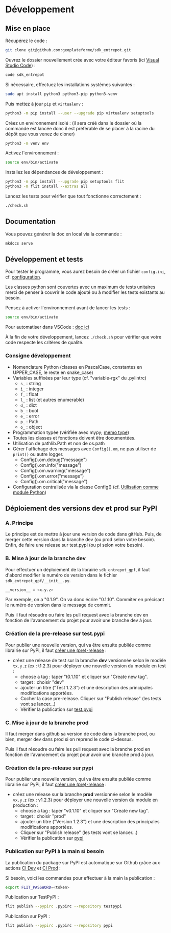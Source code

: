 # Développement

## Mise en place

Récupérez le code :

```sh
git clone git@github.com:geoplateforme/sdk_entrepot.git
```

Ouvrez le dossier nouvellement crée avec votre éditeur favoris (ici [Visual Studio Code](https://code.visualstudio.com/)) :

```sh
code sdk_entrepot
```

Si nécessaire, effectuez les installations systèmes suivantes :

```sh
sudo apt install python3 python3-pip python3-venv
```

Puis mettez à jour `pip` et `virtualenv` :

```sh
python3 -m pip install --user --upgrade pip virtualenv setuptools
```

Créez un environnement isolé : (il sera créé dans le dossier où la commande est lancée donc il est préférable de se placer à la racine du dépôt que vous venez de cloner)

```sh
python3 -m venv env
```

Activez l'environnement :

```sh
source env/bin/activate
```

Installez les dépendances de développement :

```sh
python3 -m pip install --upgrade pip setuptools flit
python3 -m flit install --extras all
```

Lancez les tests pour vérifier que tout fonctionne correctement :

```sh
./check.sh
```

## Documentation

Vous pouvez générer la doc en local via la commande :

```sh
mkdocs serve
```

## Développement et tests

Pour tester le programme, vous aurez besoin de créer un fichier `config.ini`, cf. [configuration](configuration.md).

Les classes python sont couvertes avec un maximum de tests unitaires merci de penser à couvrir le code ajouté ou à modifier les tests existants au besoin.

Pensez à activer l'environnement avant de lancer les tests :

```sh
source env/bin/activate
```

Pour automatiser dans VSCode : [doc ici](https://code.visualstudio.com/docs/python/environments#_work-with-python-interpreters)

À la fin de votre développement, lancez `./check.sh` pour vérifier que votre code respecte les critères de qualité.

### Consigne développement

- Nomenclature Python (classes en PascalCase, constantes en UPPER_CASE, le reste en snake_case)​
- Variables suffixées par leur type (cf. "variable-rgx" du .pylintrc)​
  - `s_` : string​
  - `i_` : integer​
  - `f_` : float​
  - `l_` : list (et autres enumerable)​
  - `d_` : dict​
  - `b_` : bool​
  - `e_` : error​
  - `p_` : Path​
  - `o_` : object​
- Programmation typée (vérifiée avec mypy; [memo type](https://mypy.readthedocs.io/en/stable/cheat_sheet_py3.html))
- Toutes les classes et fonctions doivent être documentées.
- Utilisation de pathlib.Path et non de os.path​
- Gérer l'affichage des messages avec `Config().om​`, ne pas utiliser de `print()` ou autre logger.
  - Config().om.debug("message")
  - Config().om.info("message")
  - Config().om.warning("message")
  - Config().om.error("message")
  - Config().om.critical("message")
- Configuration centralisée via la classe Config()​ (cf. [Utilisation comme module Python](comme-module.md))

## Déploiement des versions dev et prod sur PyPI

### A. Principe

Le principe est de mettre à jour une version de code dans gitHub. Puis, de merger cette version dans la branche dev (ou prod selon votre besoin). Enfin, de faire une release sur test.pypi (ou pi selon votre besoin).

### B. Mise à jour de la branche dev

Pour effectuer un déploiement de la librairie `sdk_entrepot_gpf`, il faut d'abord modifier le numéro de version dans le fichier `sdk_entrepot_gpf/__init__.py`.

```py
__version__ = <x.y.z>
```
Par exemple, on a "0.1.9". On va donc écrire "0.1.10".
Commiter en précisant le numéro de version dans le message de commit.

Puis il faut résoudre ou faire les pull request avec la branche dev en fonction de l'avancement du projet pour avoir une branche dev à jour.

### Création de la pre-release sur test.pypi

Pour publier une nouvelle version, qui va être ensuite publiée comme librairie sur PyPi, il faut [créer une (pre)-release](https://github.com/Geoplateforme/sdk_entrepot/releases/new) :

- créez une release de test sur la branche **dev** versionnée selon le modèle `tx.y.z` (ex : t1.2.3) pour déployer une nouvelle version du module en test :
  - choose a tag : taper "t0.1.10" et cliquer sur "Create new tag".
  - target : choisir "dev"
  - ajouter un titre ("Test 1.2.3") et une description des principales modifications apportées.
  - Cocher la case pre-release. Cliquer sur "Publish release" (les tests vont se lancer...)
  - Vérifier la publication sur [test.pypi](https://test.pypi.org/project/sdk_entrepot_gpf/)

### C. Mise à jour de la branche prod

Il faut merger dans github sa version de code dans la branche prod, ou bien, merger dev dans prod si on reprend le code ci-dessus.

Puis il faut résoudre ou faire les pull request avec la branche prod en fonction de l'avancement du projet pour avoir une branche prod à jour.

### Création de la pre-release sur pypi

Pour publier une nouvelle version, qui va être ensuite publiée comme librairie sur PyPi, il faut [créer une (pre)-release](https://github.com/Geoplateforme/sdk_entrepot/releases/new) :

- créez une release sur la branche **prod** versionnée selon le modèle `vx.y.z` (ex : v1.2.3) pour déployer une nouvelle version du module en production :
  - choose a tag : taper "v0.1.10" et cliquer sur "Create new tag".
  - target : choisir "prod"
  - ajouter un titre ("Version 1.2.3") et une description des principales modifications apportées.
  - Cliquer sur "Publish release" (les tests vont se lancer...)
  - Vérifier la publication sur [pypi](https://pypi.org/project/sdk_entrepot_gpf/)

### Publication sur PyPI à la main si besoin

La publication du package sur PyPI est automatique sur Github grâce aux actions [CI Dev](https://github.com/Geoplateforme/sdk_entrepot/actions/workflows/ci-dev.yml) et [CI Prod](https://github.com/Geoplateforme/sdk_entrepot/actions/workflows/ci-prod.yml) :

Si besoin, voici les commandes pour effectuer à la main la publication :

```sh
export FLIT_PASSWORD=<token>
```

Publication sur TestPyPI :

```sh
flit publish --pypirc .pypirc --repository testpypi
```

Publication sur PyPI :

```sh
flit publish --pypirc .pypirc --repository pypi
```
